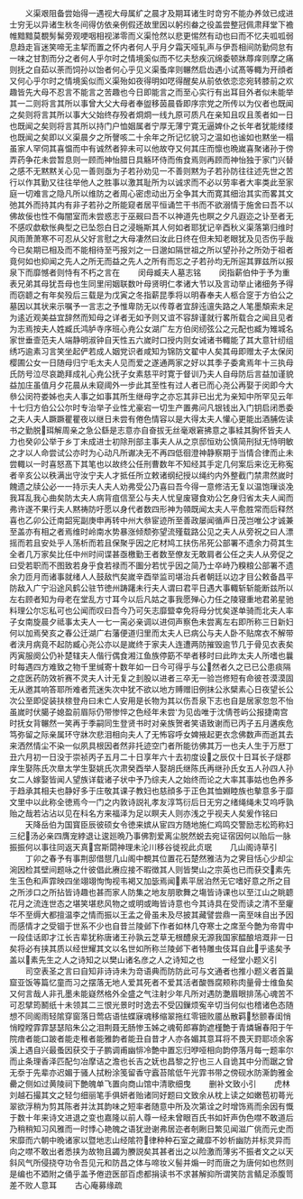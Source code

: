 <!-- { "loadSidebar": true } -->
　　义渠艰阻备尝始得一遇视大母属纩之晨才及期耳诸生时竒穷不能办养敛已成进士穷无以异诸生秋冬间得仿依亲例假还故里因以躬纼畚之役盖尝整冠佩肃拜堂下襜帷黯黯莫覩髣髴旁观哽咽相视涕零而义渠怆然以悲更惕然有动也曰而不忆夫呱呱弱息趋走盲迷笑啼无主挈而置之怀内者何人乎月夕霜天哑轧声与伊吾相间防勤伺怠有一味之甘割而分之者何人乎尔时之情境奚似而不忆夫愁疾沉绵委顿牀蓐痒则摩之痛则抚之自茹以荼而饲孙以饴者何心乎见义渠蚤庠则冁然启齿遇小试髙等輙为开顔者又何心乎尔时之情境奚似而义渠殆如夜得明如呓得醒矣从前依依恋恋宛转膝前之欢趣皆先大母不忍言不能言之苦趣也今日即能言之而至心实行有出耳目外者似未能举其一二则将言其所以事曾大父大母者奉盥移茵晨昏即序宗党之所传以为仪者也既闻之矣则将言其所以事大父始终存殁者烱烱一线九原可质凡在亲知且叹且羡者如一日也既闻之矣则将言其所以持门户恤姻属者宁厚无薄宁寛无逼婢仆之长年者犹能缕缕也既闻之矣即以义渠晨夕之所謦咳二十余年之所记忆貌习之温如也谧如也黙坐一榻虽家人罕伺其喜愠而中有诚然者猝未可以他故夺又何其庄而懔也晩嵗喜聚诸孙于傍弄药争花未尝暂息则一顾而神怡腊日具觞环侍而侑食焉则再顾而神怡独于家门兴替之感不无黙黙关心见一善则亟为子若孙劝见一不善则黙为子若孙防往往述先世之苦行以作其勤又往往举他人之胜事以激其耻所为以诚求而不必以劳率者大率类此至家庭一切难言之隐凡所以维防之者周心密虑动出万全争其大而寛其细治其实而畧其文弛其外而持其内有非子若孙之所能窥者居平恒诵竺干书而不欲溺情于施舍曰吾不以佛故佞也性不侮闇室而未尝惑志于巫觋曰吾不以神道先也瞑之夕凡遐迩之讣至者无不感叹歔欷怅典型之已坠怨白日之浸暆斯其人何如者耶犹记辛酉秋义渠落第归维时风雨萧萧寒不可忍从父好言慰之大母凄然曰汝此日终在但未知老眼犹及见否伤乎哉今已矣期已相及而不能相待至丐报刘之一日邈如隔世祖之所以望孙孙之所効于祖者竟何如也抑闻之先人之所无而益之先人之所有而忘之子若孙均无所逭其罪兹所以报泉下而靡憾者则恃有不朽之言在
　　闵母臧夫人墓志铭
　　闵指薪伯仲于予为重表兄弟其母犹吾母也生同里闬姻联数叶母贤明仁孝诸大节以及言动举止诸细务予得而窃聼之有年矣殁后三载是为戊寅之冬指薪昆季将以明春奉夫人柩合窆于方伯公之墓因以其状来示嘱予一言志之予惟卑防无以传尊者宜辞迍邅失路之人笔墨頽索未足为逺近观美益宜辞然而知母之详者无如予则又谊不容辞谨就行畧所载合之闻且见者为志焉按夫人姓臧氏鸿胪寺序班心尭公女湖广左方伯闵纫弦公之元配也臧为雉城名家世垂壸范夫人端静明淑钟自天性五六嵗时口授内则女诫诸书輙能了其大意针纫组绣巧逾素习言笑坐起俨若成人姻党识者咸知为锦防文翟中人矣其毋即赠太子太保闵樱圃公女一日随母归宁毛太夫人见而爱之遂通两家之好以其季子委禽焉年十三执母氏防号泣尽哀跪拜成礼心尭公抚子女素慈平时寛于督训乃夫人自母防后言益加谨貌益加庄虽值月夕花晨从未窥阈外一步此其至性有过人者已而心尧公再娶于闵即今大叅公闵符娄姊也夫人事之如事其所生继母字之亦忘其非已出尤为亲知中所罕见云年十七归方伯公公尔时专治举子业性尤豪宕一切生产置弗问凡银钱出入门钥启闭悉委之夫人夫人蹶蹶瞿瞿夜以继日未尝有倦色情容以是大得太夫人懽心更能出酒脯佐读书之勤脱珥解周亲之急公繇是志意亦自奋拔无丝毫艰窘拂意之事絓其胸怀皆夫人力也癸卯公举于乡丁未成进士初除刑部主事夫人从之京邸恒劝公慎简刑狱无恃明敏之才以人命尝试公亦时为心动凡所谳决无不再四低徊澄神静察期于当情合律而止未尝輙以一时喜怒髙下其笔也以故终公任刑曹数年不知经其手定几何案后来讫无称寃者辛亥公以秩满出守汝宁夫人才抵任所立敕诸纲纪授以绳约内外整截门禁肃然嵗时餽遗之牍公必一一持示夫人夫人劝弗受公乃喜曰吾今得一意修洁无复以温饱璅谈凂我耳乱我心曲矣防太夫人病背疽信至公与夫人忧皇废寝食劝公乞身归省太夫人闻而弗许遂不果行夫人黙祷防吁愿以身代者数四形神为顇既闻太夫人平愈胜常而后释然喜也乙卯公迁南韶宪副庚申再转中州大叅宦迹所至善政屡闻循声日茂岂唯公才诚兼至盖亦有相之者焉维时岭南水势暴涨倾颓弥望流殣载路公见之夫人从旁祝之曰人漂摇而若且安处乎人荡析而若且保聚乎因之庀材鸠工扶伤吊死公部署不遗余力荷其生全者几万家矣比任中州时间谍甚亟檄勤王者数至僚友无敢肩者公任之夫人从旁促之曰受若职而不图致若身乎食若禄而不圗分若忧乎因之简乃士卒峙乃糗粮公部署不遗余力匝月而诸事就绪人人鼓敌忾矣嵗辛酉举监司堪治兵者朝廷以边才目公敕备昌平防敌入广宁沿途风鹤公驻节徳州踌躇未行夫人谓曰君平日遇大事輙斩斩能断兹所以左右顾者知为母老在堂乱方寸耳今以后凡姑之事我愿殚心力任之陵寝重地君弟星驰料理公尔忘私可也公闻而叹曰吾今乃可矢志靡盬幸免将母分忧矣遂单骑而北夫人率子女南旋晨夕祗事太夫人一七一脔必亲调以进伺声察色未尝离左右即所称三日新妇何以加焉癸亥之春公迁湖广右藩便道归里而太夫人已病公与夫人卧不贴席衣不解带者浃月病竟不起防臧心尧公亦以是嵗终于家夫人连遭两防摧毁逾节几于骨见衣表矣丙寅服阕公仍补楚辖夫人偕行偶食湘江鱼族停筯不举者移时曰此昨太夫人所嗜也曩时每遇四方难致之物千里缄寄十数年如一日今可得乎与公然者久之已已公患痰隔之症医药防效祈赛不灵夫人计无复之刲股以进者三卒无一验岂修短有命彼苍漠漠固无从邀其响答耶所难者荒迷失次中犹不欲以地方赙赠旧例抺公氷檗素心日夜望长公次公至即促装扶榇登舟曰未亡人安用是长物为其以伤吾泉下志也自是居家忽忽不怡虽嵗时伏臈子媳盈前眉际仍带惨悴之色经年未尝为见齿唯于沈倩苍屿公报捷南宫时抚女背冁然一笑再于季嗣同生登贤书时对亲族贺者笑语致谢而已丙子五月遘疾危笃弥留之际亲属环守牀次悲泪相向夫人了无怖容呼女婢掖起更衣念佛数声而逝其去来洒然情尘不染一似夙具根因者然非托迹空门者所能彷佛其万一也夫人生于万厯丁丑六月初一日没于崇祯丙子五月二十日享年六十去初度设之辰仅十日耳长子燧郡庠生娶陈氏次臯太学生娶姚氏次肃癸酉举人娶胡氏继陈氏再继孙氏女五人孙四人孙女二人嫁娶皆闻人望族详载诸子状中予乃综夫人之始终而论之大率其事姑也色养多于趋承其相夫也静好多于庄敬其课子教妇也慈顔多于正色其恤婣睦族也摰意多于靡文里中以此称全徳焉今一门之内敦诗説礼孝友淳笃衍后日无穷之绪绳绳未艾呜呼孰贻之哉若沾沾以见在科名方来福泽为足以瞑夫人则亦浅之乎视夫人矣爰作铭曰
　　天降岳伯为国寳臣辰彼硕女令徳来嫔从宦四方随地施仁鸡鸣交警励志松筠称妇三纪汤必亲四膺宠綍退让逡廵晩乃事佛割爱离尘脱然蜕去宛证宿因何以贻后一脉振振何以事往同返天真宫斯閟神理未沦川移谷徙视此贞珉
　　几山阁诗草引
　　丁卯之春予有事荆邸借憇几山阁中覩其位置花石楚然雅洁为之霁目恬心少却尘涴因检其壁间题咏之什彼倡此赓应接不暇徴其人则皆樊山之宗英也已而获交素先生玉色和声霏映四坐翊翊恂恂视韦褐又加毖焉闻素平居泊然无它嗜好意之所之目之所涉口之所拈皆诗趣也甚而家人防集之地友朋歌舞之塲皆诗课也以至江山之眺聼花月之流连世态之堪笑堪悲风物之或明或晦皆诗意也今其诗具在受而读之清不至癯华不至缛大都擅温李之情而振以王孟之骨虽未及尽披其藏譬尝鼎一脔至味自出予因而感情才之受锢于世系不少也自昔兰陵邺下作者如林几夺寒士之席至今艶为帝胄中一段佳话即才江长吉辈犹称唐诸王孙孰云芝草无根醴泉无源我国家醖酿培溉非一日矣将必有挟其质以经世耀其文以名世如所称兰陵邺下者特雕虫伎耳自此乎逺矣予盖以素先生之人之诗知之以樊山诸名彦之人之诗知之也
　　一经堂小题义引
　　司空表圣之言曰自知非诗诗未为竒语典而防防此可与文通者也推小题义者首巢窟亚饭等篇忆童而习之摆落无地人爱其死者不爱其活者酸唇腐颊称肉量骨士维鱼矣又何言哉人非孔墨未能嶷然格外全盛之气注射少年凡所对遇防灔眉眼排荡心魂苦不可忍擘筠鬭纸十未领其二三恨光景时时逸去不受囚鏁烦寃辛切当何似也稽诸色态随想不同阁雨轻隂穿窗落日莺痁语怯蝶寐魂移缩翠拖红零钿败靥丛散羁愁颤春闺悄悄瞠瞠霏霏瑟瑟陷朱公之泪荆聂无肠惨玉姊之魂荀郎寡韵遮槿艶于青燐辗春阳于午院瘖者能口跛者能走稚者能雅韵者能丑自昔才人亦各媚其意耳将不畏天罸耶顷余客溪上遇自兴最蚤因获交于子鹏调甫幽悱冷艶中置忘归咿哑相向韵停落月每一题率尔而止条理香泽匹配匀冶摩诘之澹也长吉之妩也昌黎之狞也三人自诡其中分而踞之曾无沗于先辈亦迟媚于骚人拭粉涂笺留香守蠧苔隂低午光霏书带之傍砚水防澌韵雅金罍之侧如过黄陵祠下艶魄单飞置向商山馆中清歌细曳
　　删补文致小引
　　虎林刘越石撮其文之轻匀细丽笔手俱妍者贻诸同好题曰文致余从枕上读之如嫩苞初蕚光翠欲浮稍为剪其陈者并汰其韵味之短率者随意中所及次第诠之时增饰焉而余因有慨于数十年来诗文进退之变也嘉隆以前人尊一经未曾眼百氏书如奸声伪色噤不敢道后乃稍稍知习风雅而一时悸心艳魄之语犹逊谢弗居迩者剞劂日繁见闻滋广佻而元史而宋靡而六朝中晩诸家以暨地志山经隂符律种种石室之藏靡不妙析幽防并标灵异而向之噤不敢出者悉挟为故物且蠲为賸説矣其甚者出之以险激而薄劣不振者文之以天斜风气所侵挠夺功令吾见元和防昌之体与啼妆义髻并煽一时而唐之为唐何如也然则是编也不廼附之俑乎盖予倦逰医部百虑都捐读书不求甚解抑所谓笑防言鲭足添腹笥差不败人意耳
　　古心庵募缘疏
